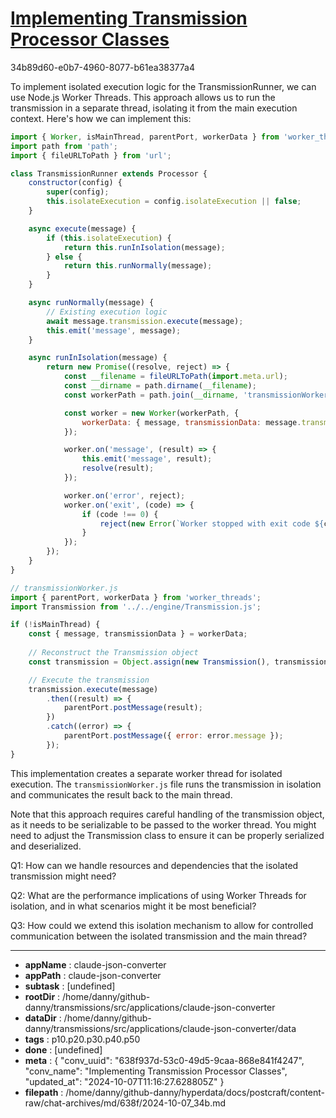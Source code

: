 # [Implementing Transmission Processor Classes](https://claude.ai/chat/638f937d-53c0-49d5-9caa-868e841f4247)

34b89d60-e0b7-4960-8077-b61ea38377a4

 To implement isolated execution logic for the TransmissionRunner, we can use Node.js Worker Threads. This approach allows us to run the transmission in a separate thread, isolating it from the main execution context. Here's how we can implement this:

```javascript
import { Worker, isMainThread, parentPort, workerData } from 'worker_threads';
import path from 'path';
import { fileURLToPath } from 'url';

class TransmissionRunner extends Processor {
    constructor(config) {
        super(config);
        this.isolateExecution = config.isolateExecution || false;
    }

    async execute(message) {
        if (this.isolateExecution) {
            return this.runInIsolation(message);
        } else {
            return this.runNormally(message);
        }
    }

    async runNormally(message) {
        // Existing execution logic
        await message.transmission.execute(message);
        this.emit('message', message);
    }

    async runInIsolation(message) {
        return new Promise((resolve, reject) => {
            const __filename = fileURLToPath(import.meta.url);
            const __dirname = path.dirname(__filename);
            const workerPath = path.join(__dirname, 'transmissionWorker.js');

            const worker = new Worker(workerPath, {
                workerData: { message, transmissionData: message.transmission }
            });

            worker.on('message', (result) => {
                this.emit('message', result);
                resolve(result);
            });

            worker.on('error', reject);
            worker.on('exit', (code) => {
                if (code !== 0) {
                    reject(new Error(`Worker stopped with exit code ${code}`));
                }
            });
        });
    }
}

// transmissionWorker.js
import { parentPort, workerData } from 'worker_threads';
import Transmission from '../../engine/Transmission.js';

if (!isMainThread) {
    const { message, transmissionData } = workerData;
    
    // Reconstruct the Transmission object
    const transmission = Object.assign(new Transmission(), transmissionData);

    // Execute the transmission
    transmission.execute(message)
        .then((result) => {
            parentPort.postMessage(result);
        })
        .catch((error) => {
            parentPort.postMessage({ error: error.message });
        });
}
```

This implementation creates a separate worker thread for isolated execution. The `transmissionWorker.js` file runs the transmission in isolation and communicates the result back to the main thread.

Note that this approach requires careful handling of the transmission object, as it needs to be serializable to be passed to the worker thread. You might need to adjust the Transmission class to ensure it can be properly serialized and deserialized.

Q1: How can we handle resources and dependencies that the isolated transmission might need?

Q2: What are the performance implications of using Worker Threads for isolation, and in what scenarios might it be most beneficial?

Q3: How could we extend this isolation mechanism to allow for controlled communication between the isolated transmission and the main thread?

---

* **appName** : claude-json-converter
* **appPath** : claude-json-converter
* **subtask** : [undefined]
* **rootDir** : /home/danny/github-danny/transmissions/src/applications/claude-json-converter
* **dataDir** : /home/danny/github-danny/transmissions/src/applications/claude-json-converter/data
* **tags** : p10.p20.p30.p40.p50
* **done** : [undefined]
* **meta** : {
  "conv_uuid": "638f937d-53c0-49d5-9caa-868e841f4247",
  "conv_name": "Implementing Transmission Processor Classes",
  "updated_at": "2024-10-07T11:16:27.628805Z"
}
* **filepath** : /home/danny/github-danny/hyperdata/docs/postcraft/content-raw/chat-archives/md/638f/2024-10-07_34b.md